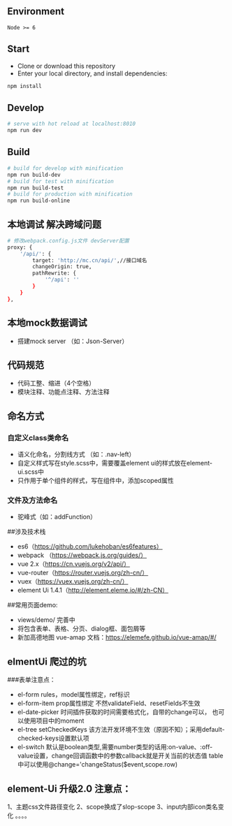 
## Environment

`Node >= 6`

## Start

 - Clone or download this repository
 - Enter your local directory, and install dependencies:

``` bash
npm install
```

## Develop

``` bash
# serve with hot reload at localhost:8010
npm run dev
```

## Build

``` bash
# build for develop with minification
npm run build-dev
# build for test with minification
npm run build-test
# build for production with minification
npm run build-online
```
## 本地调试 解决跨域问题 

``` bash
# 修改webpack.config.js文件 devServer配置
proxy: {
    '/api/': {
        target: 'http://mc.cn/api/',//接口域名
        changeOrigin: true,
        pathRewrite: {
            '^/api': ''
        }
    }
},
```

## 本地mock数据调试
- 搭建mock server （如：Json-Server）

## 代码规范
- 代码工整、缩进（4个空格）
- 模块注释、功能点注释、方法注释

## 命名方式
### 自定义class类命名
- 语义化命名，分割线方式 （如：.nav-left）
- 自定义样式写在style.scss中，需要覆盖element ui的样式放在element-ui.scss中
- 只作用于单个组件的样式，写在组件中，添加scoped属性
### 文件及方法命名
- 驼峰式（如：addFunction）

##涉及技术栈
- es6（https://github.com/lukehoban/es6features）
- webpack （https://webpack.js.org/guides/）
- vue 2.x（https://cn.vuejs.org/v2/api/）
- vue-router（https://router.vuejs.org/zh-cn/）
- vuex（https://vuex.vuejs.org/zh-cn/）
- element Ui 1.4.1（http://element.eleme.io/#/zh-CN）

##常用页面demo: 
- views/demo/ 完善中
- 将包含表单、表格、分页、dialog框、面包屑等
- 新加高德地图 vue-amap 文档：https://elemefe.github.io/vue-amap/#/

## elmentUi 爬过的坑
###表单注意点：
- el-form rules，model属性绑定，ref标识
- el-form-item prop属性绑定 不然validateField、resetFields不生效
- el-date-picker 时间插件获取的时间需要格式化，自带的change可以，
也可以使用项目中的moment
- el-tree setCheckedKeys 该方法开发环境不生效（原因不知）；采用default-checked-keys设置默认项
- el-switch 默认是boolean类型,需要number类型的话用:on-value、:off-value设置，change回调函数中的参数callback就是开关当前的状态值
table中可以使用@change='changeStatus($event,scope.row)


## element-Ui 升级2.0 注意点：

1、主题css文件路径变化
2、scope换成了slop-scope
3、input内部icon类名变化
。。。。

